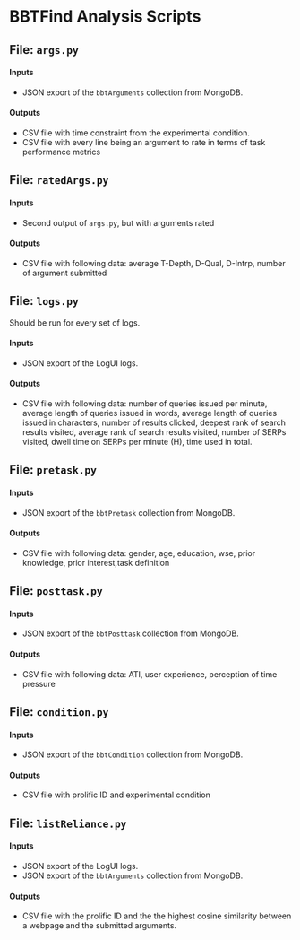 # BBTFind Analysis Scripts

## File: ```args.py```

#### Inputs
- JSON export of the `bbtArguments` collection from MongoDB.
#### Outputs
- CSV file with time constraint from the experimental condition.
- CSV file with every line being an argument to rate in terms of task performance metrics

## File: ```ratedArgs.py```
#### Inputs
- Second output of ```args.py```, but with arguments rated
#### Outputs
- CSV file with following data: average T-Depth, D-Qual, D-Intrp, number of argument submitted

## File: ```logs.py```
Should be run for every set of logs.
#### Inputs
- JSON export of the LogUI logs.
#### Outputs
- CSV file with following data: number of queries issued per minute, average length of queries issued in words, average length of queries issued in characters, number of results clicked, deepest rank of search results visited, average rank of search results visited, number of SERPs visited, dwell time on SERPs per minute (H), time used in total.

## File: ```pretask.py```
#### Inputs
- JSON export of the `bbtPretask` collection from MongoDB.
#### Outputs
- CSV file with following data: gender, age, education, wse, prior knowledge, prior interest,task definition

## File: ```posttask.py```
#### Inputs
- JSON export of the `bbtPosttask` collection from MongoDB.
#### Outputs
- CSV file with following data: ATI, user experience, perception of time pressure

## File: ```condition.py```
#### Inputs
- JSON export of the `bbtCondition` collection from MongoDB. 
#### Outputs
- CSV file with prolific ID and experimental condition

## File: ```listReliance.py```
#### Inputs
- JSON export of the LogUI logs.
- JSON export of the `bbtArguments` collection from MongoDB.
#### Outputs
- CSV file with the prolific ID and the the highest cosine similarity between a webpage and the submitted arguments.